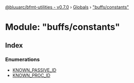 [@bluuarc/bfmt-utilities - v0.7.0](../README.md) › [Globals](../globals.md) › ["buffs/constants"](_buffs_constants_.md)

# Module: "buffs/constants"

## Index

### Enumerations

* [KNOWN_PASSIVE_ID](../enums/_buffs_constants_.known_passive_id.md)
* [KNOWN_PROC_ID](../enums/_buffs_constants_.known_proc_id.md)
